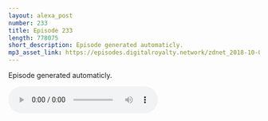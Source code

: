 ```yaml
---
layout: alexa_post
number: 233
title: Episode 233
length: 778075
short_description: Episode generated automaticly.
mp3_asset_link: https://episodes.digitalroyalty.network/zdnet_2018-10-05_01-00-04.mp3
---
```


Episode generated automaticly.

<audio controls>
    <source src="{{ page.mp3_asset_link }}" type="audio/mpeg">
</audio>